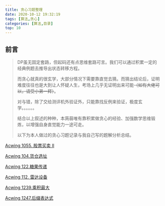 ```yaml
---
title: 贪心习题整理
date: 2020-10-12 19:32:19
tags: [算法,贪心]
categories: [算法,目录]
top: 10
---
```


## 前言

> DP虽无固定套路，但起码还有点思维套路可言。我们可以通过积累一定的经典例题去推导出状态转移方程。
>
> 而贪心就真的很玄学，大部分情况下需要靠直觉去猜。而猜出结论后，证明难度往往也是大到让人怀疑人生，考场上几乎无证明出来可能~~（如有大佬可以，请受小弟一拜）~~。
>
> 对与错，除了交给测评机外验证外，只能靠找反例来验证，极度玄学。。。。。。
>
> 结合以上叙述的种种，本蒟蒻唯有靠积累做贪心的经验、加强数学思维锻炼，以增强自身直觉能力一途可走。
>
> 以下为本人做过的贪心习题记录与我自己写的题解分析总结。

<!--more-->

[Acwing 1055. 股票买卖 II](https://www.acwing.com/problem/content/1057/)  

[Acwing 104.货仓选址](https://www.acwing.com/problem/content/106/)

[Acwing 122.糖果传递](https://www.acwing.com/problem/content/124/)

[Acwing 112. 雷达设备](https://www.acwing.com/problem/content/114/)

[Acwing 1239.乘积最大](https://www.acwing.com/problem/content/1241/)

[Acwing 1247.后缀表达式](https://www.acwing.com/problem/content/1249/)

